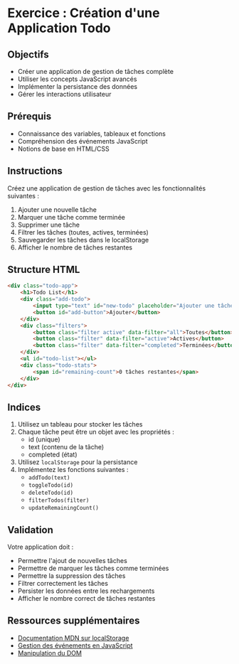 # Exercice : Création d'une Application Todo

## Objectifs
- Créer une application de gestion de tâches complète
- Utiliser les concepts JavaScript avancés
- Implémenter la persistance des données
- Gérer les interactions utilisateur

## Prérequis
- Connaissance des variables, tableaux et fonctions
- Compréhension des événements JavaScript
- Notions de base en HTML/CSS

## Instructions
Créez une application de gestion de tâches avec les fonctionnalités suivantes :

1. Ajouter une nouvelle tâche
2. Marquer une tâche comme terminée
3. Supprimer une tâche
4. Filtrer les tâches (toutes, actives, terminées)
5. Sauvegarder les tâches dans le localStorage
6. Afficher le nombre de tâches restantes

## Structure HTML
```html
<div class="todo-app">
    <h1>Todo List</h1>
    <div class="add-todo">
        <input type="text" id="new-todo" placeholder="Ajouter une tâche...">
        <button id="add-button">Ajouter</button>
    </div>
    <div class="filters">
        <button class="filter active" data-filter="all">Toutes</button>
        <button class="filter" data-filter="active">Actives</button>
        <button class="filter" data-filter="completed">Terminées</button>
    </div>
    <ul id="todo-list"></ul>
    <div class="todo-stats">
        <span id="remaining-count">0 tâches restantes</span>
    </div>
</div>
```

## Indices
1. Utilisez un tableau pour stocker les tâches
2. Chaque tâche peut être un objet avec les propriétés :
   - id (unique)
   - text (contenu de la tâche)
   - completed (état)
3. Utilisez `localStorage` pour la persistance
4. Implémentez les fonctions suivantes :
   - `addTodo(text)`
   - `toggleTodo(id)`
   - `deleteTodo(id)`
   - `filterTodos(filter)`
   - `updateRemainingCount()`

## Validation
Votre application doit :
- Permettre l'ajout de nouvelles tâches
- Permettre de marquer les tâches comme terminées
- Permettre la suppression des tâches
- Filtrer correctement les tâches
- Persister les données entre les rechargements
- Afficher le nombre correct de tâches restantes

## Ressources supplémentaires
- [Documentation MDN sur localStorage](https://developer.mozilla.org/fr/docs/Web/API/Window/localStorage)
- [Gestion des événements en JavaScript](https://developer.mozilla.org/fr/docs/Web/API/Event)
- [Manipulation du DOM](https://developer.mozilla.org/fr/docs/Web/API/Document_Object_Model) 
